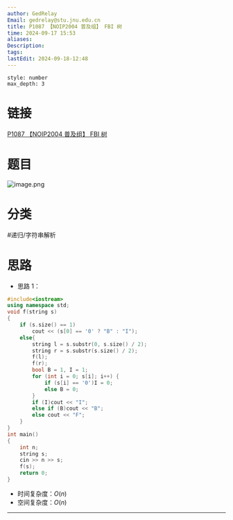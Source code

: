 ```yaml
---
author: GedRelay
Email: gedrelay@stu.jnu.edu.cn
title: P1087 【NOIP2004 普及组】 FBI 树
time: 2024-09-17 15:53
aliases: 
Description: 
tags: 
lastEdit: 2024-09-18-12:48
---
```


```toc
style: number
max_depth: 3
```

# 链接
[P1087 【NOIP2004 普及组】 FBI 树](https://www.luogu.com.cn/problem/P1087) 

# 题目
![image.png](https://ged-pic-bed.oss-cn-guangzhou.aliyuncs.com/img/202409171553036.png)


# 分类
#递归/字符串解析 

# 思路
- 思路 1：


```cpp
#include<iostream>
using namespace std;
void f(string s)
{
	if (s.size() == 1)
		cout << (s[0] == '0' ? "B" : "I");
	else{
		string l = s.substr(0, s.size() / 2);
		string r = s.substr(s.size() / 2);
		f(l);
		f(r);
		bool B = 1, I = 1;
		for (int i = 0; s[i]; i++) {
			if (s[i] == '0')I = 0;
			else B = 0;
		}
		if (I)cout << "I";
		else if (B)cout << "B";
		else cout << "F";
	}
}
int main()
{
	int n;
	string s;
	cin >> n >> s;
	f(s);
	return 0;
}
```


- 时间复杂度：${O\left( n \right)  }$ 
- 空间复杂度：${O\left( n \right)  }$ 


---

